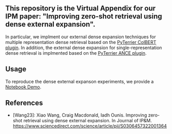 ## This repository is the Virtual Appendix for our IPM paper: "Improving zero-shot retrieval using dense external expansion".


In particular, we implment our external dense expansion techniques for multiple representation dense retrieval based on the [PyTerrier ColBERT plugin](https://github.com/terrierteam/pyterrier_colbert). In addition, the external dense expansion for single-representation dense retrieval is implmented based on the [PyTerrier ANCE plugin](https://github.com/terrierteam/pyterrier_ance).


## Usage
To reproduce the dense external expanson experiments, we provide a [Notebook Demo](DenseExternalExpansion(ColBERT-PRF)_demo.ipynb).


## References
 - [Wang23]: Xiao Wang, Craig Macdonald, Iadh Ounis. Improving zero-shot retrieval using dense external expansion. In Journal of IP&M. https://www.sciencedirect.com/science/article/pii/S0306457322001364
